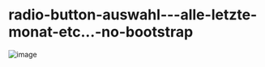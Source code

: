 # radio-button-auswahl---alle-letzte-monat-etc...-no-bootstrap
![image](https://user-images.githubusercontent.com/72413606/227042787-53eeca3c-8181-4966-b40d-abf29b02416f.png)
